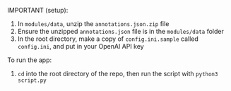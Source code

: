 IMPORTANT (setup):
1. In `modules/data`, unzip the `annotations.json.zip` file
2. Ensure the unzipped `annotations.json` file is in the `modules/data` folder
3. In the root directory, make a copy of `config.ini.sample` called `config.ini`, and put in your OpenAI API key

To run the app:
1. `cd` into the root directory of the repo, then run the script with `python3 script.py`